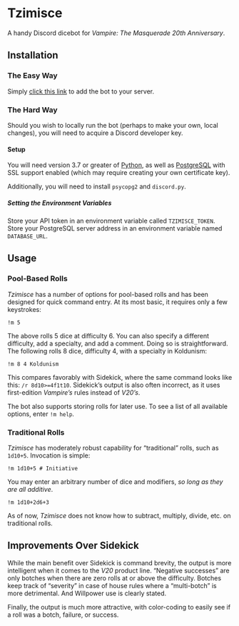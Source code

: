 # Tzimisce
A handy Discord dicebot for *Vampire: The Masquerade 20th Anniversary*.

## Installation
### The Easy Way
Simply [click this link](https://discordapp.com/api/oauth2/authorize?client_id=642775025770037279&permissions=67584&scope=bot) to add the bot to your server.

### The Hard Way
Should you wish to locally run the bot (perhaps to make your own, local changes), you will need to acquire a Discord developer key.

#### Setup
You will need version 3.7 or greater of [Python](https://www.python.org), as well as [PostgreSQL](https://www.postgresql.org) with SSL support enabled (which may require creating your own certificate key).

Additionally, you will need to install `psycopg2` and `discord.py`.

##### Setting the Environment Variables
Store your API token in an environment variable called `TZIMISCE_TOKEN`. Store your PostgreSQL server address in an environment variable named `DATABASE_URL`.

## Usage
### Pool-Based Rolls
*Tzimisce* has a number of options for pool-based rolls and has been designed for quick command entry. At its most basic, it requires only a few keystrokes:

```
!m 5
```

The above rolls 5 dice at difficulty 6. You can also specify a different difficulty, add a specialty, and add a comment. Doing so is straightforward. The following rolls 8 dice, difficulty 4, with a specialty in Koldunism:

```
!m 8 4 Koldunism
```

This compares favorably with Sidekick, where the same command looks like this: `/r 8d10>=4f1t10`. Sidekick’s output is also often incorrect, as it uses first-edition *Vampire’s* rules instead of *V20’s*.

The bot also supports storing rolls for later use. To see a list of all available options, enter `!m help`.

### Traditional Rolls
*Tzimisce* has moderately robust capability for “traditional” rolls, such as `1d10+5`. Invocation is simple:

```
!m 1d10+5 # Initiative
```

You may enter an arbitrary number of dice and modifiers, *so long as they are all additive*.

```
!m 1d10+2d6+3
```

As of now, *Tzimisce* does not know how to subtract, multiply, divide, etc. on traditional rolls.

## Improvements Over Sidekick
While the main benefit over Sidekick is command brevity, the output is more intelligent when it comes to the *V20* product line. “Negative successes” are only botches when there are zero rolls at or above the difficulty. Botches keep track of “severity” in case of house rules where a “multi-botch” is more detrimental. And Willpower use is clearly stated.

Finally, the output is much more attractive, with color-coding to easily see if a roll was a botch, failure, or success.
